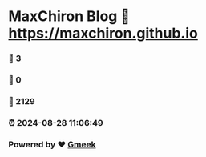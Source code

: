 # MaxChiron Blog :link: https://maxchiron.github.io 
### :page_facing_up: [3](https://maxchiron.github.io/tag.html) 
### :speech_balloon: 0 
### :hibiscus: 2129 
### :alarm_clock: 2024-08-28 11:06:49 
### Powered by :heart: [Gmeek](https://github.com/Meekdai/Gmeek)
